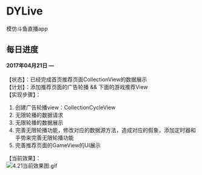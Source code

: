 # DYLive
模仿斗鱼直播app


## 每日进度

**2017年04月21日 —** <br><br>
【状态】：已经完成首页推荐页面CollectionView的数据展示<br>
【计划】：添加推荐页面的广告轮播 && 下面的游戏推荐View<br>
【实现步骤】：
1. 创建广告轮播view：CollectionCycleView
2. 无限轮播的数据请求
3. 无限轮播的数据展示
4. 完善无限轮播功能，修改对应的数据源方法，造成对应的假象，添加定时器和手势来完善无限轮播功能
5. 完善推荐页面的GameView的UI展示


【当前效果】：<br>
![4.21当前效果图.gif](http://oozx6yayl.bkt.clouddn.com/default.gif)
